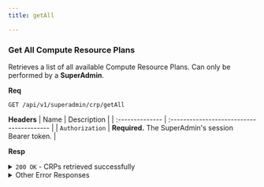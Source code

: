 ```yaml
---
title: getAll

---
```


### Get All Compute Resource Plans

Retrieves a list of all available Compute Resource Plans. Can only be performed by a **SuperAdmin**.

**Req**
```
GET /api/v1/superadmin/crp/getAll
```

**Headers**
| Name            | Description                               |
| :-------------- | :---------------------------------------- |
| `Authorization` | **Required.** The SuperAdmin's session Bearer token. |

**Resp**
<details>
<summary><code>200 OK</code> - CRPs retrieved successfully</summary>

```json
{
  "code": 200,
  "message": "CRPs retrieved successfully",
  "data": [
    {
      "_id": "60d0fe4f5311236168a109d0",
      "name": "Standard",
      "vcpu": 2,
      "ram_mb": 4096,
      "disk_gb": 50,
      "price_per_hour": 2.5
    },
    {
      "_id": "60d0fe4f5311236168a109d1",
      "name": "Pro",
      "vcpu": 4,
      "ram_mb": 8192,
      "disk_gb": 100,
      "price_per_hour": 5.5
    }
  ]
}
```
</details>

<details>
<summary>Other Error Responses</summary>
Also supports `401/403 Unauthorized` and `500 Internal Server Error`.
</details>